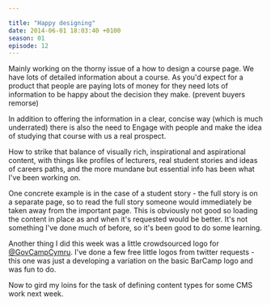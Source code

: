 ```yaml
---

title: "Happy designing"
date: 2014-06-01 18:03:40 +0100
season: 01
episode: 12
---
```


Mainly working on the thorny issue of a how to design a course page. We have lots of detailed information about a course. As you'd expect for a product that people are paying lots of money for they need lots of information to be happy about the decision they make. (prevent buyers remorse)

In addition to offering the information in a clear, concise way (which is much underrated) there is also the need to Engage with people and make the idea of studying that course with us a real prospect.

How to strike that balance of visually rich, inspirational and aspirational content, with things like profiles of lecturers, real student stories and ideas of careers paths, and the more mundane but essential info has been what I've been working on.

One concrete example is in the case of a student story -  the full story is on a separate page, so to read the full story someone would immediately be taken away from the important page. This is obviously not good so loading the content in place as and when it's requested would be better. It's not something I've done much of before, so it's been good to do some learning.

Another thing I did this week was a little crowdsourced logo for [@GovCampCymru](https://twitter.com/GovCampCymru). I've done a few free little logos from twitter requests - this one was just a developing a variation on the basic BarCamp logo and was fun to do.

Now to gird my loins for the task of defining content types for some CMS work next week.
